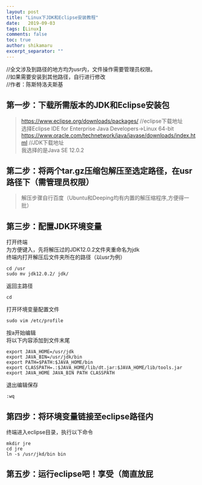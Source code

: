 ```yaml
---
layout: post
title: "Linux下JDK和Eclipse安装教程"
date:   2019-09-03
tags: [Linux]
comments: false
toc: true
author: shikamaru
excerpt_separator: ""
---
```

//全文涉及到路径的地方均为usr内，文件操作需要管理员权限。  
//如果需要安装到其他路径，自行进行修改  
//作者：陈斯特洛夫斯基
## 第一步：下载所需版本的JDK和Eclipse安装包

> https://www.eclipse.org/downloads/packages/    //eclipse下载地址  
>   选择Eclipse IDE for Enterprise Java Developers->Linux 64-bit  
> https://www.oracle.com/technetwork/java/javase/downloads/index.html  //JDK下载地址  
>   我选择的是Java SE 12.0.2  

## 第二步：将两个tar.gz压缩包解压至选定路径，在usr路径下（需管理员权限）

> 解压步骤自行百度（Ubuntu和Deeping均有内置的解压缩程序,方便得一批）

## 第三步：配置JDK环境变量
   打开终端  
   为方便键入，先将解压过的JDK12.0.2文件夹重命名为jdk  
   终端内打开解压后文件夹所在的路径（以usr为例）

```
cd /usr
sudo mv jdk12.0.2/ jdk/
```

   返回主路径

```
cd
```

   打开环境变量配置文件

```
sudo vim /etc/profile
```

   按a开始编辑  
   将以下内容添加到文件末尾

```
export JAVA_HOME=/usr/jdk
export JAVA_BIN=/usr/jdk/bin
export PATH=$PATH:$JAVA_HOME/bin
export CLASSPATH=.:$JAVA_HOME/lib/dt.jar:$JAVA_HOME/lib/tools.jar
export JAVA_HOME JAVA_BIN PATH CLASSPATH
```

   退出编辑保存

```
:wq
```

## 第四步：将环境变量链接至eclipse路径内
   终端进入eclipse目录，执行以下命令

```
mkdir jre
cd jre
ln -s /usr/jkd/bin bin
```

## 第五步：运行eclipse吧！享受（简直放屁